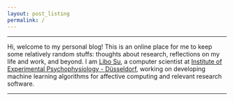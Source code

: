 ```yaml
---
layout: post_listing
permalink: /
---
```


----
Hi, welcome to my personal blog! This is an online place for me to keep some relatively random stuffs: thoughts about research, reflections on my life and work, and beyond. I am [Libo Su](https://www.linkedin.com/in/sulibo), a computer scientist at [Institute of Experimental Psychophysiology - Düsseldorf](https://ixp-duesseldorf.de), working on developing machine learning algorithms for affective computing and relevant research software.

----



